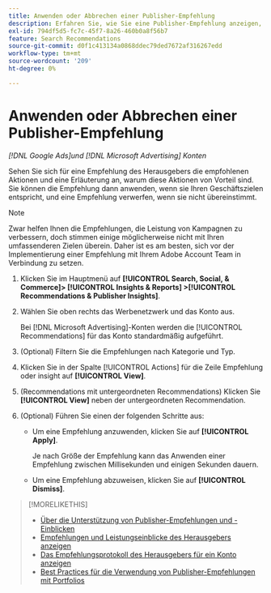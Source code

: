 ```yaml
---
title: Anwenden oder Abbrechen einer Publisher-Empfehlung
description: Erfahren Sie, wie Sie eine Publisher-Empfehlung anzeigen, anwenden oder ablehnen können.
exl-id: 794df5d5-fc7c-45f7-8a26-460b0a8f56b7
feature: Search Recommendations
source-git-commit: d0f1c413134a0868ddec79ded7672af316267edd
workflow-type: tm+mt
source-wordcount: '209'
ht-degree: 0%

---
```


# Anwenden oder Abbrechen einer Publisher-Empfehlung

*[!DNL Google Ads]und [!DNL Microsoft Advertising] Konten*

Sehen Sie sich für eine Empfehlung des Herausgebers die empfohlenen Aktionen und eine Erläuterung an, warum diese Aktionen von Vorteil sind. Sie können die Empfehlung dann anwenden, wenn sie Ihren Geschäftszielen entspricht, und eine Empfehlung verwerfen, wenn sie nicht übereinstimmt.

>[!NOTE]
>
>Zwar helfen Ihnen die Empfehlungen, die Leistung von Kampagnen zu verbessern, doch stimmen einige möglicherweise nicht mit Ihren umfassenderen Zielen überein. Daher ist es am besten, sich vor der Implementierung einer Empfehlung mit Ihrem Adobe Account Team in Verbindung zu setzen.

1. Klicken Sie im Hauptmenü auf **[!UICONTROL Search, Social, & Commerce]> [!UICONTROL Insights & Reports] >[!UICONTROL Recommendations & Publisher Insights]**.

1. Wählen Sie oben rechts das Werbenetzwerk und das Konto aus.

   Bei [!DNL Microsoft Advertising]-Konten werden die [!UICONTROL Recommendations] für das Konto standardmäßig aufgeführt.

1. (Optional) Filtern Sie die Empfehlungen nach Kategorie und Typ.

1. Klicken Sie in der Spalte [!UICONTROL Actions] für die Zeile Empfehlung oder insight auf **[!UICONTROL View]**.

1. (Recommendations mit untergeordneten Recommendations) Klicken Sie **[!UICONTROL View]** neben der untergeordneten Recommendation.

1. (Optional) Führen Sie einen der folgenden Schritte aus:

   * Um eine Empfehlung anzuwenden, klicken Sie auf **[!UICONTROL Apply]**.

     Je nach Größe der Empfehlung kann das Anwenden einer Empfehlung zwischen Millisekunden und einigen Sekunden dauern.

   * Um eine Empfehlung abzuweisen, klicken Sie auf **[!UICONTROL Dismiss]**.

>[!MORELIKETHIS]
>
>* [Über die Unterstützung von Publisher-Empfehlungen und -Einblicken](recommendation-support.md)
>* [Empfehlungen und Leistungseinblicke des Herausgebers anzeigen](recommendation-view.md)
>* [Das Empfehlungsprotokoll des Herausgebers für ein Konto anzeigen](recommendation-view-log.md)
>* [Best Practices für die Verwendung von Publisher-Empfehlungen mit Portfolios](recommendation-best-practices.md)

